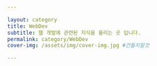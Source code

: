 ```yaml
---

layout: category
title: WebDev
subtitle: 웹 개발에 관련된 지식을 올리는 곳 입니다.
permalink: category/WebDev
cover-img: /assets/img/cover-img.jpg #건들지말것

---
```

